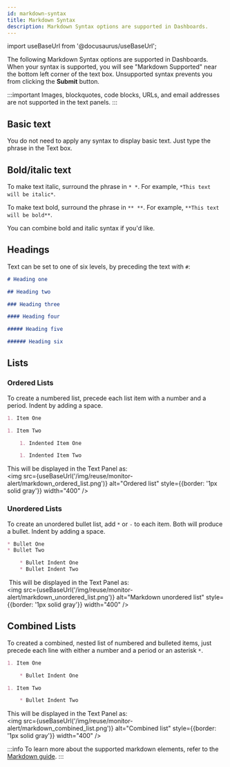```yaml
---
id: markdown-syntax
title: Markdown Syntax
description: Markdown Syntax options are supported in Dashboards.
---
```

import useBaseUrl from '@docusaurus/useBaseUrl';

The following Markdown Syntax options are supported in Dashboards. When your syntax is supported, you will see "Markdown Supported" near the bottom left corner of the text box. Unsupported syntax prevents you from clicking the **Submit** button.

:::important
Images, blockquotes, code blocks, URLs, and email addresses are not supported in the text panels.
:::

## Basic text

You do not need to apply any syntax to display basic text. Just type the phrase in the Text box.

## Bold/italic text

To make text italic, surround the phrase in `* *`. For example, `*This text will be italic*`.

To make text bold, surround the phrase in `** **`. For example, `**This text will be bold**`.

You can combine bold and italic syntax if you'd like.

## Headings

Text can be set to one of six levels, by preceding the text with `#`:

```markdown
# Heading one

## Heading two

### Heading three

#### Heading four

##### Heading five

###### Heading six
```

## Lists

### Ordered Lists

To create a numbered list, precede each list item with a number and a
period. Indent by adding a space. 

```markdown
1. Item One

1. Item Two

    1. Indented Item One

    1. Indented Item Two
```

This will be displayed in the Text Panel as:<br/><img src={useBaseUrl('/img/reuse/monitor-alert/markdown_ordered_list.png')} alt="Ordered list" style={{border: '1px solid gray'}} width="400" /> 

### Unordered Lists

To create an unordered bullet list, add `*` or `-` to each item. Both
will produce a bullet. Indent by adding a space.

```markdown
* Bullet One
* Bullet Two

    * Bullet Indent One
    * Bullet Indent Two
```

 This will be displayed in the Text Panel as:<br/><img src={useBaseUrl('/img/reuse/monitor-alert/markdown_unordered_list.png')} alt="Markdown unordered list" style={{border: '1px solid gray'}} width="400" /> 

## Combined Lists

To created a combined, nested list of numbered and bulleted items, just precede each line with either a number and a period or an asterisk `*`.

```markdown
1. Item One

    * Bullet Indent One

1. Item Two

    * Bullet Indent Two
```

This will be displayed in the Text Panel as:<br/><img src={useBaseUrl('/img/reuse/monitor-alert/markdown_combined_list.png')} alt="Combined list" style={{border: '1px solid gray'}} width="400" /> 

:::info
To learn more about the supported markdown elements, refer to the [Markdown guide](https://markdownguide.offshoot.io/basic-syntax/#blockquotes-1).
:::
